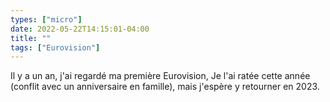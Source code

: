 ```yaml
---
types: ["micro"]
date: 2022-05-22T14:15:01-04:00
title: ""
tags: ["Eurovision"]
---
```

Il y a un an, j'ai regardé ma première Eurovision, Je l'ai ratée cette année (conflit avec un anniversaire en famille), mais j'espère y retourner en 2023.
